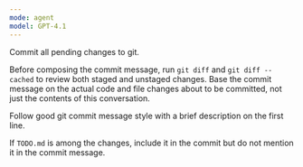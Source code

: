 ```yaml
---
mode: agent
model: GPT-4.1
---
```

Commit all pending changes to git.

Before composing the commit message, run `git diff` and `git diff --cached` to review both staged and unstaged changes. Base the commit message on the actual code and file changes about to be committed, not just the contents of this conversation.

Follow good git commit message style with a brief description on the first line.

If `TODO.md` is among the changes, include it in the commit but do not mention it in the commit message.
